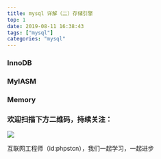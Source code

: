 ```yaml
---
title: mysql 详解（二）存储引擎
top: 1
date: 2019-08-11 16:38:43
tags: ["mysql"]
categories: "mysql"
---
```


### InnoDB

### MyIASM

### Memory

### 欢迎扫描下方二维码，持续关注：
![](https://ww1.sinaimg.cn/large/a616b9a4gy1g4xzv954a4j20760763yo.jpg)

互联网工程师（id:phpstcn），我们一起学习，一起进步